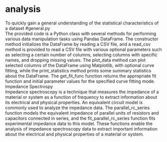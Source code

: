 # analysis
To quickly gain a general understanding of the statistical characteristics of a dataset
#general.py  
The provided code is a Python class with several methods for performing various data manipulation tasks using Pandas DataFrame. The constructor method initializes the DataFrame by reading a CSV file, and a read_csv method is provided to read a CSV file with various optional parameters such as selecting a certain number of columns, selecting columns with specific names, and dropping missing values. The plot_data method can plot selected columns of the DataFrame using Matplotlib, with optional curve fitting, while the print_statistics method prints some summary statistics about the DataFrame. The get_fit_func function returns the appropriate fit function and initial parameter values for the specified curve fitting mode.
Impedance Spectrospy  
Impedance spectroscopy is a technique that measures the impedance of a material or system as a function of frequency 
to extract information about its electrical and physical properties. 
An equivalent circuit model is commonly used to analyze the impedance data. 
The parallel_rc_series function models the equivalent impedance of parallel units of resistors and capacitors connected
in series, and the fit_parallel_rc_series function fits experimental impedance data to this model. 
These functions enable the analysis of impedance spectroscopy data to extract important information about the
 electrical and physical properties of a material or system.

